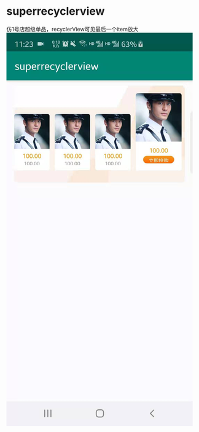 # superrecyclerview
仿1号店超级单品，recyclerView可见最后一个item放大
![image](https://github.com/withyi9223/superrecyclerview/blob/master/app/src/main/res/images/item_b.jpg)
